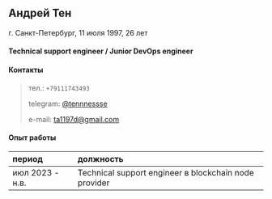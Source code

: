 ## Андрей Тен

г. Санкт-Петербург, 11 июля 1997, 26 лет

#### Technical support engineer / Junior DevOps engineer

#### Контакты
> тел.: ```+79111743493```
>
> telegram: [@tennnessse](https://t.me/tennnessse)
>
> e-mail: ta1197d@gmail.com

#### Опыт работы
|       период        |   должность                                          |
|:--------------------|:-----------------------------------------------------|
|   июл 2023 - н.в.   |Technical support engineer в blockchain node provider |
